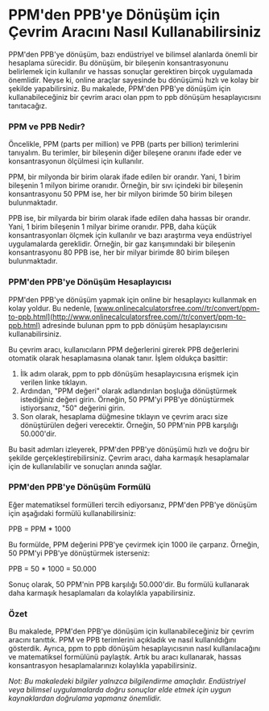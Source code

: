 PPM'den PPB'ye Dönüşüm için Çevrim Aracını Nasıl Kullanabilirsiniz
==================================================================

PPM'den PPB'ye dönüşüm, bazı endüstriyel ve bilimsel alanlarda önemli bir hesaplama sürecidir. Bu dönüşüm, bir bileşenin konsantrasyonunu belirlemek için kullanılır ve hassas sonuçlar gerektiren birçok uygulamada önemlidir. Neyse ki, online araçlar sayesinde bu dönüşümü hızlı ve kolay bir şekilde yapabilirsiniz. Bu makalede, PPM'den PPB'ye dönüşüm için kullanabileceğiniz bir çevrim aracı olan ppm to ppb dönüşüm hesaplayıcısını tanıtacağız.

### PPM ve PPB Nedir?

Öncelikle, PPM (parts per million) ve PPB (parts per billion) terimlerini tanıyalım. Bu terimler, bir bileşenin diğer bileşene oranını ifade eder ve konsantrasyonun ölçülmesi için kullanılır.

PPM, bir milyonda bir birim olarak ifade edilen bir orandır. Yani, 1 birim bileşenin 1 milyon birime oranıdır. Örneğin, bir sıvı içindeki bir bileşenin konsantrasyonu 50 PPM ise, her bir milyon birimde 50 birim bileşen bulunmaktadır.

PPB ise, bir milyarda bir birim olarak ifade edilen daha hassas bir orandır. Yani, 1 birim bileşenin 1 milyar birime oranıdır. PPB, daha küçük konsantrasyonları ölçmek için kullanılır ve bazı araştırma veya endüstriyel uygulamalarda gereklidir. Örneğin, bir gaz karışımındaki bir bileşenin konsantrasyonu 80 PPB ise, her bir milyar birimde 80 birim bileşen bulunmaktadır.

### PPM'den PPB'ye Dönüşüm Hesaplayıcısı

PPM'den PPB'ye dönüşüm yapmak için online bir hesaplayıcı kullanmak en kolay yoldur. Bu nedenle, [www.onlinecalculatorsfree.com//tr/convert/ppm-to-ppb.html](http://www.onlinecalculatorsfree.com//tr/convert/ppm-to-ppb.html) adresinde bulunan ppm to ppb dönüşüm hesaplayıcısını kullanabilirsiniz.

Bu çevrim aracı, kullanıcıların PPM değerlerini girerek PPB değerlerini otomatik olarak hesaplamasına olanak tanır. İşlem oldukça basittir:

1. İlk adım olarak, ppm to ppb dönüşüm hesaplayıcısına erişmek için verilen linke tıklayın.
2. Ardından, "PPM değeri" olarak adlandırılan boşluğa dönüştürmek istediğiniz değeri girin. Örneğin, 50 PPM'yi PPB'ye dönüştürmek istiyorsanız, "50" değerini girin.
3. Son olarak, hesaplama düğmesine tıklayın ve çevrim aracı size dönüştürülen değeri verecektir. Örneğin, 50 PPM'nin PPB karşılığı 50.000'dir.

Bu basit adımları izleyerek, PPM'den PPB'ye dönüşümü hızlı ve doğru bir şekilde gerçekleştirebilirsiniz. Çevrim aracı, daha karmaşık hesaplamalar için de kullanılabilir ve sonuçları anında sağlar.

### PPM'den PPB'ye Dönüşüm Formülü

Eğer matematiksel formülleri tercih ediyorsanız, PPM'den PPB'ye dönüşüm için aşağıdaki formülü kullanabilirsiniz:

PPB = PPM \* 1000

Bu formülde, PPM değerini PPB'ye çevirmek için 1000 ile çarparız. Örneğin, 50 PPM'yi PPB'ye dönüştürmek isterseniz:

PPB = 50 \* 1000 = 50.000

Sonuç olarak, 50 PPM'nin PPB karşılığı 50.000'dir. Bu formülü kullanarak daha karmaşık hesaplamaları da kolaylıkla yapabilirsiniz.

### Özet

Bu makalede, PPM'den PPB'ye dönüşüm için kullanabileceğiniz bir çevrim aracını tanıttık. PPM ve PPB terimlerini açıkladık ve nasıl kullanıldığını gösterdik. Ayrıca, ppm to ppb dönüşüm hesaplayıcısının nasıl kullanılacağını ve matematiksel formülünü paylaştık. Artık bu aracı kullanarak, hassas konsantrasyon hesaplamalarınızı kolaylıkla yapabilirsiniz.

*Not: Bu makaledeki bilgiler yalnızca bilgilendirme amaçlıdır. Endüstriyel veya bilimsel uygulamalarda doğru sonuçlar elde etmek için uygun kaynaklardan doğrulama yapmanız önemlidir.*